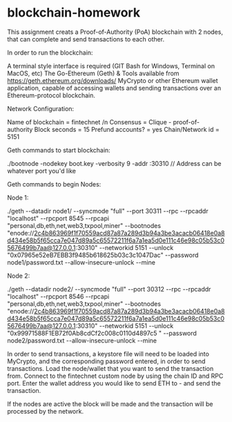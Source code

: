# blockchain-homework

This assignment creats a Proof-of-Authority (PoA) blockchain with 2 nodes, that can complete and send transactions to each other. 

In order to run the blockchain: 

  A terminal style interface is required (GIT Bash for Windows, Terminal on MacOS, etc)
  The Go-Ethereum (Geth) & Tools available from https://geth.ethereum.org/downloads/ 
  MyCrypto or other Ethereum wallet application, capable of accessing wallets and sending 
      transactions over an Ethereum-protocol blockchain. 
      
Network Configuration:

Name of blockchain = fintechnet /n
Consensus = Clique - proof-of-authority 
Block seconds = 15
Prefund accounts? = yes 
Chain/Network id = 5151
  
Geth commands to start blockchain:

  ./bootnode -nodekey boot.key -verbosity 9 -addr :30310     // Address can be whatever port you'd like 
  
Geth commands to begin Nodes:

Node 1: 

  ./geth --datadir node1/ --syncmode "full" --port 30311 --rpc --rpcaddr "localhost" --rpcport 8545 --rpcapi "personal,db,eth,net,web3,txpool,miner" --bootnodes "enode://2c4b863969f1f70559acd87a87a289d3b94a3be3acacb06418e0a8d434e58b5f65cca7e047d89a5c65572211f6a7a1ea5d0e111c46e98c05b53c05676499b7aa@127.0.0.1:30310" --networkid 5151 --unlock "0x07965e52eB7EBB3f9485b618625b03c3c1047Dac" --password node1/password.txt --allow-insecure-unlock --mine
  
Node 2:

  ./geth --datadir node2/ --syncmode "full" --port 30312 --rpc --rpcaddr "localhost" --rpcport 8546 --rpcapi "personal,db,eth,net,web3,txpool,miner" --bootnodes "enode://2c4b863969f1f70559acd87a87a289d3b94a3be3acacb06418e0a8d434e58b5f65cca7e047d89a5c65572211f6a7a1ea5d0e111c46e98c05b53c05676499b7aa@127.0.0.1:30310" --networkid 5151 --unlock "0x99971588F1EB72f0Ab8cdCf2c008c0110d4897c5 " --password node2/password.txt --allow-insecure-unlock --mine
  
In order to send transactions, a keystore file will need to be loaded into MyCrypto, and the corresponding password entered, in order to send transactions. Load the node/wallet that you want to send the transaction from. Connect to the fintechnet custom node by using the chain ID and RPC port. Enter the wallet address you would like to send ETH to - and send the transaction. 

If the nodes are active the block will be made and the transaction will be processed by the network. 
